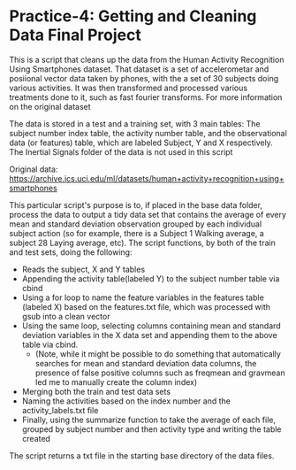 # Practice-4: Getting and Cleaning Data Final Project
This is a script that cleans up the data from the Human Activity Recognition Using Smartphones dataset. 
That dataset is a set of accelerometar and posiional vector data taken by phones, with the a set of 30 subjects doing various activities. 
It was then transformed and processed various treatments done to it, such as fast fourier transforms. 
For more information on the original dataset

The data is stored in a test and a training set, with 3 main tables: The subject number index table, the activity number table, and the observational data (or features) table, which are labeled Subject, Y and X respectively. The Inertial Signals folder of the data is not used in this script

Original data: https://archive.ics.uci.edu/ml/datasets/human+activity+recognition+using+smartphones

This particular script's purpose is to, if placed in the base data folder, process the data to output a tidy data set that contains the average of every mean and standard deviation observation grouped by each individual subject action 
(so for example, there is a Subject 1 Walking average, a subject 28 Laying average, etc).
The script functions, by both of the train and test sets, doing the following:

- Reads the subject, X and Y tables
- Appending the activity table(labeled Y) to the subject number table via cbind
- Using a for loop to name the feature variables in the features table (labeled X) based on the features.txt file, which was processed with gsub into a clean vector
- Using the same loop, selecting columns containing mean and standard deviation variables in the X data set and appending them to the above table via cbind. 
    - (Note, while it might be possible to do something that automatically searches for mean and standard deviation data columns, the presence of false positive columns such as freqmean and gravmean led me to manually create the column index)
- Merging both the train and test data sets
- Naming the activities based on the index number and the activity_labels.txt file
- Finally, using the summarize function to take the average of each file, grouped by subject number and then activity type and writing the table created

The script returns a txt file in the starting base directory of the data files.
